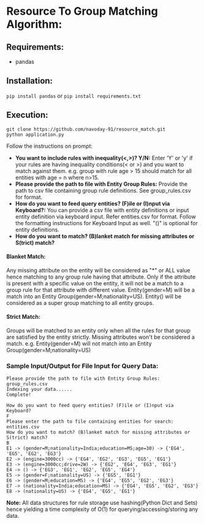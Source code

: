 # Resource To Group Matching Algorithm:

## Requirements:
- pandas

## Installation:
```pip install pandas```
or
```pip install requirements.txt```

## Execution:
```
git clone https://github.com/navoday-91/resource_match.git
python application.py
```
Follow the instructions on prompt:

- **You want to include rules with inequality(<,>)? Y/N:**
  Enter 'Y' or 'y' if your rules are having  inequality conditions(< or >) and you want to match against them. e.g. group with rule age > 15 should match for all entities with age = n where n>15.
- **Please provide the path to file with Entity Group Rules:**
  Provide the path to csv file containing group rule definitions. See group_rules.csv for format.
- **How do you want to feed query entities? (F)ile or (I)nput via Keyboard?:**
  You can provide a csv file with entity definitions or input entity definition via keyboard input. Refer entities.csv for format. Follow the formatting instructions for Keyboard Input as well. "()" is optional for entity definitions.
- **How do you want to match? (B)lanket match for missing attributes or S(trict) match?**
#### Blanket Match:
  Any missing attribute on the entity will be considered as "*" or ALL value hence matching to any group rule having that attribute. Only if the attribute is present with a specific value on the entity, it will not be a match to a group rule for that attribute with different value. Entity(gender=M) will be a match into an Entity Group(gender=M;nationality=US). Entity() will be considered as a super group matching to all entity groups.

#### Strict Match:
  Groups will be matched to an entity only when all the rules for that group are satisfied by the entity strictly. Missing attributes won't be considered a match. e.g. Entity(gender=M) will not match into an Entity Group(gender=M;nationality=US)

### Sample Input/Output for File Input for Query Data:
```
Please provide the path to file with Entity Group Rules: 
group_rules.csv
Indexing your data......
Complete!

How do you want to feed query entities? (F)ile or (I)nput via Keyboard?
F
Please enter the path to file containing entities for search:
entities.csv
How do you want to match? (B)lanket match for missing attributes or S(trict) match?
B
E1 -> (gender=M;nationality=India;education=MS;age=30) -> {'EG4', 'EG5', 'EG2', 'EG3'}
E2 -> (engine=3000cc) -> {'EG4', 'EG2', 'EG3', 'EG5', 'EG1'}
E3 -> (engine=3000cc;drive=2W) -> {'EG2', 'EG4', 'EG3', 'EG1'}
E4 -> () -> {'EG3', 'EG1', 'EG2', 'EG5', 'EG4'}
E5 -> (gender=F;nationality=US) -> {'EG5', 'EG1'}
E6 -> (gender=M;education=MS) -> {'EG4', 'EG5', 'EG2', 'EG3'}
E7 -> (nationality=India;education=MS) -> {'EG4', 'EG5', 'EG2', 'EG3'}
E8 -> (nationality=US) -> {'EG4', 'EG5', 'EG1'}
```
**Note:** All data structures for rule storage use hashing(Python Dict and Sets) hence yielding a time complexity of O(1) for querying/accessing/storing any data.

